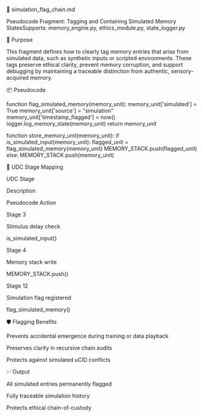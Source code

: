 🧷 simulation_flag_chain.md

Pseudocode Fragment: Tagging and Containing Simulated Memory StatesSupports: memory_engine.py, ethics_module.py, state_logger.py

🧠 Purpose

This fragment defines how to clearly tag memory entries that arise from simulated data, such as synthetic inputs or scripted environments. These tags preserve ethical clarity, prevent memory corruption, and support debugging by maintaining a traceable distinction from authentic, sensory-acquired memory.

📦 Pseudocode

function flag_simulated_memory(memory_unit):
    memory_unit['simulated'] = True
    memory_unit['source'] = "simulation"
    memory_unit['timestamp_flagged'] = now()
    logger.log_memory_state(memory_unit)
    return memory_unit

function store_memory_unit(memory_unit):
    if is_simulated_input(memory_unit):
        flagged_unit = flag_simulated_memory(memory_unit)
        MEMORY_STACK.push(flagged_unit)
    else:
        MEMORY_STACK.push(memory_unit)

🔄 UDC Stage Mapping

UDC Stage

Description

Pseudocode Action

Stage 3

Stimulus delay check

is_simulated_input()

Stage 4

Memory stack write

MEMORY_STACK.push()

Stage 12

Simulation flag registered

flag_simulated_memory()

🛡️ Flagging Benefits

Prevents accidental emergence during training or data playback

Preserves clarity in recursive chain audits

Protects against simulated uCID conflicts

✅ Output

All simulated entries permanently flagged

Fully traceable simulation history

Protects ethical chain-of-custody
